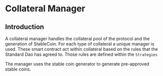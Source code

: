 # Collateral Manager

## Introduction

A collateral manager handles the collateral pool of the protocol and the generation of StableCoin. For each type of collateral a unique manager is used. These smart contract act within collateral based on the rules that the Standard Dao has agreed to. Those rules are defined within the `Strategies`

The manager uses the stable coin generator to generate pre-approved stable coins.



